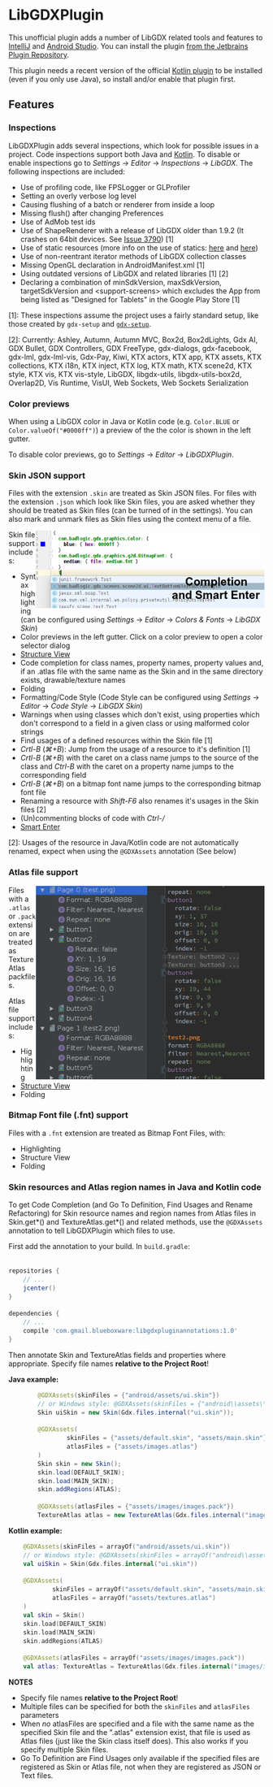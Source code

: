 # LibGDXPlugin
This unofficial plugin adds a number of LibGDX related tools and features to [IntelliJ](https://www.jetbrains.com/idea/) and
[Android Studio](https://developer.android.com/studio/index.html). You can install the plugin 
[from the Jetbrains Plugin Repository](https://plugins.jetbrains.com/plugin/8509). 

This plugin needs a recent version of the official [Kotlin plugin](https://plugins.jetbrains.com/plugin/6954) to be installed (even if
you only use Java), so install and/or enable that plugin first. 

## Features

### Inspections
LibGDXPlugin adds several inspections, which look for possible issues in a project. 
Code inspections support both Java and [Kotlin](https://kotlinlang.org/). 
To disable or enable inspections go to *Settings* -> *Editor* -> *Inspections* -> *LibGDX*. 
The following inspections are included:

* Use of profiling code, like FPSLogger or GLProfiler
* Setting an overly verbose log level
* Causing flushing of a batch or renderer from inside a loop
* Missing flush() after changing Preferences
* Use of AdMob test ids
* Use of ShapeRenderer with a release of LibGDX older than 1.9.2 (It crashes on 64bit devices. See [Issue 3790](https://github.com/libgdx/libgdx/issues/3790)) \[1]
* Use of static resources (more info on the use of statics: [here](http://bitiotic.com/blog/2013/05/23/libgdx-and-android-application-lifecycle/) and [here](http://www.badlogicgames.com/forum/viewtopic.php?f=11&t=22358))
* Use of non-reentrant iterator methods of LibGDX collection classes
* Missing OpenGL declaration in AndroidManifest.xml \[1]
* Using outdated versions of LibGDX and related libraries \[1] \[2]
* Declaring a combination of minSdkVersion, maxSdkVersion, targetSdkVersion and &lt;support-screens&gt; which excludes the App from being listed as "Designed for Tablets" in the Google Play Store \[1]

\[1]: These inspections assume the project uses a fairly standard setup, like those created by `gdx-setup` and [`gdx-setup`](https://github.com/czyzby/gdx-setup).
 
\[2]: Currently: Ashley, Autumn, Autumn MVC, Box2d, Box2dLights, Gdx AI, GDX Bullet, GDX Controllers, GDX FreeType, gdx-dialogs, gdx-facebook, gdx-lml, gdx-lml-vis, Gdx-Pay, Kiwi, KTX actors, KTX app, KTX assets, KTX collections, KTX i18n, KTX inject, KTX log, KTX math, KTX scene2d, KTX style, KTX vis, KTX vis-style, LibGDX, libgdx-utils, libgdx-utils-box2d, Overlap2D, Vis Runtime, VisUI, Web Sockets, Web Sockets Serialization

### Color previews
When using a LibGDX color in Java or Kotlin code (e.g. `Color.BLUE` or `Color.valueOf("#0000ff")`) a preview of the the color is shown in the left gutter.

To disable color previews, go to *Settings* -> *Editor* -> *LibGDXPlugin*.

### Skin JSON support
Files with the extension `.skin` are treated as Skin JSON files. For files with the extension `.json` which look like Skin files, you are asked
whether they should be treated as Skin files (can be turned of in the settings). You can also mark and unmark files as Skin files using the context menu of a file.

<img align="right" src="/images/skinCompletion.gif" width="450">

Skin file support includes:
* Syntax highlighting (can be configured using *Settings* -> *Editor* -> *Colors & Fonts* -> *LibGDX Skin*)
* Color previews in the left gutter. Click on a color preview to open a color selector dialog
* [Structure View](https://www.jetbrains.com/help/idea/2016.2/navigating-with-structure-views.html)
* Code completion for class names, property names, property values and, if an .atlas file with the same name as the Skin and in the same directory
exists, drawable/texture names
* Folding
* Formatting/Code Style (Code Style can be configured using *Settings* -> *Editor* -> *Code Style* -> *LibGDX Skin*)
* Warnings when using classes which don't exist, using properties which don't correspond to a field in a given class or using malformed color strings
* Find usages of a defined resources within the Skin file \[1]
* *Crtl-B* (*⌘+B*): Jump from the usage of a resource to it's definition \[1]
* *Crtl-B* (*⌘+B*) with the caret on a class name jumps to the source of the class and *Ctrl-B* with the caret on a property name jumps to the corresponding field
* *Crtl-B* (*⌘+B*) on a bitmap font name jumps to the corresponding bitmap font file
* Renaming a resource with *Shift-F6* also renames it's usages in the Skin files \[2]
* (Un)commenting blocks of code with *Ctrl-/*
* [Smart Enter](https://www.jetbrains.com/help/idea/2016.3/completing-statements.html)

\[2]: Usages of the resource in Java/Kotlin code are not automatically renamed, expect when using the `@GDXAssets`
annotation (See below)

### Atlas file support

<img align="right" src="/images/atlasFile.png" width="450">

Files with a `.atlas` or `.pack` extension are treated as Texture Atlas packfiles.

Atlas file support includes:
* Highlighting
* [Structure View](https://www.jetbrains.com/help/idea/2016.2/navigating-with-structure-views.html)
* Folding

### Bitmap Font file (.fnt) support
 
Files with a `.fnt` extension are treated as Bitmap Font Files, with:
* Highlighting
* Structure View
* Folding

### Skin resources and Atlas region names in Java and Kotlin code

To get Code Completion (and Go To Definition, Find Usages and Rename Refactoring) for Skin resource names and region names from Atlas files in Skin.get*() and TextureAtlas.get*() 
and related methods, use the `@GDXAssets` annotation to tell LibGDXPlugin which files to use.

First add the annotation to your build. In `build.gradle`:

```gradle

repositories {
    // ...
    jcenter()
}

dependencies {
    // ...
    compile 'com.gmail.blueboxware:libgdxpluginannotations:1.0'
}

```

Then annotate Skin and TextureAtlas fields and properties where appropriate. Specify file names **relative to the Project Root**!

**Java example:**
```java
        @GDXAssets(skinFiles = {"android/assets/ui.skin"})
        // or Windows style: @GDXAssets(skinFiles = {"android\\assets\\ui.skin"})
        Skin uiSkin = new Skin(Gdx.files.internal("ui.skin"));

        @GDXAssets(
                skinFiles = {"assets/default.skin", "assets/main.skin"},
                atlasFiles = {"assets/images.atlas"}
        )
        Skin skin = new Skin();
        skin.load(DEFAULT_SKIN);
        skin.load(MAIN_SKIN);
        skin.addRegions(ATLAS);

        @GDXAssets(atlasFiles = {"assets/images/images.pack"})
        TextureAtlas atlas = new TextureAtlas(Gdx.files.internal("images/images.pack"));
```

**Kotlin example:**
```kotlin
    @GDXAssets(skinFiles = arrayOf("android/assets/ui.skin"))
    // or Windows style: @GDXAssets(skinFiles = arrayOf("android\\assets\\ui.skin"))
    val uiSkin = Skin(Gdx.files.internal("ui.skin"))

    @GDXAssets(
            skinFiles = arrayOf("assets/default.skin", "assets/main.skin"),
            atlasFiles = arrayOf("assets/textures.atlas")
    )
    val skin = Skin()
    skin.load(DEFAULT_SKIN)
    skin.load(MAIN_SKIN)
    skin.addRegions(ATLAS)

    @GDXAssets(atlasFiles = arrayOf("assets/images/images.pack"))
    val atlas: TextureAtlas = TextureAtlas(Gdx.files.internal("images/images.pack"))
```

**NOTES**
* Specify file names **relative to the Project Root**!
* Multiple files can be specified for both the `skinFiles` and `atlasFiles` parameters
* When *no* atlasFiles are specified and a file with the same name as the specified Skin file and the
".atlas" extension exist, that file is used as Atlas files (just like the Skin class itself does). This also
works if you specify multiple Skin files.
* Go To Definition are Find Usages only available if the specified files are registered as Skin or Atlas file, not
when they are registered as JSON or Text files.